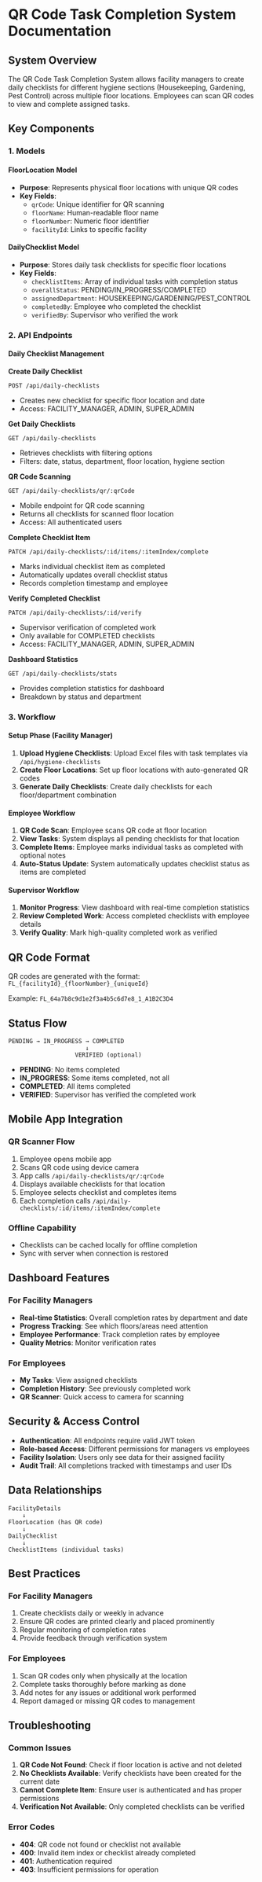 # QR Code Task Completion System Documentation

## System Overview

The QR Code Task Completion System allows facility managers to create daily checklists for different hygiene sections (Housekeeping, Gardening, Pest Control) across multiple floor locations. Employees can scan QR codes to view and complete assigned tasks.

## Key Components

### 1. Models

#### FloorLocation Model
- **Purpose**: Represents physical floor locations with unique QR codes
- **Key Fields**:
  - `qrCode`: Unique identifier for QR scanning
  - `floorName`: Human-readable floor name
  - `floorNumber`: Numeric floor identifier
  - `facilityId`: Links to specific facility

#### DailyChecklist Model
- **Purpose**: Stores daily task checklists for specific floor locations
- **Key Fields**:
  - `checklistItems`: Array of individual tasks with completion status
  - `overallStatus`: PENDING/IN_PROGRESS/COMPLETED
  - `assignedDepartment`: HOUSEKEEPING/GARDENING/PEST_CONTROL
  - `completedBy`: Employee who completed the checklist
  - `verifiedBy`: Supervisor who verified the work

### 2. API Endpoints

#### Daily Checklist Management

**Create Daily Checklist**
```
POST /api/daily-checklists
```
- Creates new checklist for specific floor location and date
- Access: FACILITY_MANAGER, ADMIN, SUPER_ADMIN

**Get Daily Checklists**
```
GET /api/daily-checklists
```
- Retrieves checklists with filtering options
- Filters: date, status, department, floor location, hygiene section

**QR Code Scanning**
```
GET /api/daily-checklists/qr/:qrCode
```
- Mobile endpoint for QR code scanning
- Returns all checklists for scanned floor location
- Access: All authenticated users

**Complete Checklist Item**
```
PATCH /api/daily-checklists/:id/items/:itemIndex/complete
```
- Marks individual checklist item as completed
- Automatically updates overall checklist status
- Records completion timestamp and employee

**Verify Completed Checklist**
```
PATCH /api/daily-checklists/:id/verify
```
- Supervisor verification of completed work
- Only available for COMPLETED checklists
- Access: FACILITY_MANAGER, ADMIN, SUPER_ADMIN

**Dashboard Statistics**
```
GET /api/daily-checklists/stats
```
- Provides completion statistics for dashboard
- Breakdown by status and department

### 3. Workflow

#### Setup Phase (Facility Manager)
1. **Upload Hygiene Checklists**: Upload Excel files with task templates via `/api/hygiene-checklists`
2. **Create Floor Locations**: Set up floor locations with auto-generated QR codes
3. **Generate Daily Checklists**: Create daily checklists for each floor/department combination

#### Employee Workflow
1. **QR Code Scan**: Employee scans QR code at floor location
2. **View Tasks**: System displays all pending checklists for that location
3. **Complete Items**: Employee marks individual tasks as completed with optional notes
4. **Auto-Status Update**: System automatically updates checklist status as items are completed

#### Supervisor Workflow
1. **Monitor Progress**: View dashboard with real-time completion statistics
2. **Review Completed Work**: Access completed checklists with employee details
3. **Verify Quality**: Mark high-quality completed work as verified

## QR Code Format

QR codes are generated with the format: `FL_{facilityId}_{floorNumber}_{uniqueId}`

Example: `FL_64a7b8c9d1e2f3a4b5c6d7e8_1_A1B2C3D4`

## Status Flow

```
PENDING → IN_PROGRESS → COMPLETED
                      ↓
                   VERIFIED (optional)
```

- **PENDING**: No items completed
- **IN_PROGRESS**: Some items completed, not all
- **COMPLETED**: All items completed
- **VERIFIED**: Supervisor has verified the completed work

## Mobile App Integration

### QR Scanner Flow
1. Employee opens mobile app
2. Scans QR code using device camera
3. App calls `/api/daily-checklists/qr/:qrCode`
4. Displays available checklists for that location
5. Employee selects checklist and completes items
6. Each completion calls `/api/daily-checklists/:id/items/:itemIndex/complete`

### Offline Capability
- Checklists can be cached locally for offline completion
- Sync with server when connection is restored

## Dashboard Features

### For Facility Managers
- **Real-time Statistics**: Overall completion rates by department and date
- **Progress Tracking**: See which floors/areas need attention
- **Employee Performance**: Track completion rates by employee
- **Quality Metrics**: Monitor verification rates

### For Employees
- **My Tasks**: View assigned checklists
- **Completion History**: See previously completed work
- **QR Scanner**: Quick access to camera for scanning

## Security & Access Control

- **Authentication**: All endpoints require valid JWT token
- **Role-based Access**: Different permissions for managers vs employees
- **Facility Isolation**: Users only see data for their assigned facility
- **Audit Trail**: All completions tracked with timestamps and user IDs

## Data Relationships

```
FacilityDetails
    ↓
FloorLocation (has QR code)
    ↓
DailyChecklist
    ↓
ChecklistItems (individual tasks)
```

## Best Practices

### For Facility Managers
1. Create checklists daily or weekly in advance
2. Ensure QR codes are printed clearly and placed prominently
3. Regular monitoring of completion rates
4. Provide feedback through verification system

### For Employees
1. Scan QR codes only when physically at the location
2. Complete tasks thoroughly before marking as done
3. Add notes for any issues or additional work performed
4. Report damaged or missing QR codes to management

## Troubleshooting

### Common Issues
1. **QR Code Not Found**: Check if floor location is active and not deleted
2. **No Checklists Available**: Verify checklists have been created for the current date
3. **Cannot Complete Item**: Ensure user is authenticated and has proper permissions
4. **Verification Not Available**: Only completed checklists can be verified

### Error Codes
- **404**: QR code not found or checklist not available
- **400**: Invalid item index or checklist already completed
- **401**: Authentication required
- **403**: Insufficient permissions for operation